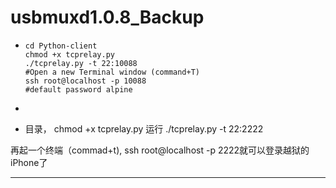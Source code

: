 # usbmuxd1.0.8_Backup

- ```shell
  cd Python-client
  chmod +x tcprelay.py
  ./tcprelay.py -t 22:10088
  #Open a new Terminal window (command+T)
  ssh root@localhost -p 10088
  #default password alpine
  ```

- 

- 目录， chmod +x tcprelay.py
  运行 ./tcprelay.py -t 22:2222

再起一个终端（commad+t), ssh root@localhost -p 2222就可以登录越狱的iPhone了 

--------------------- 